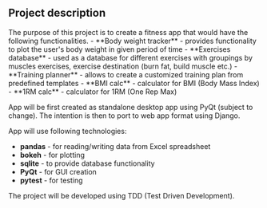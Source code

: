 <h2>Project description</h2>
The purpose of this project is to create a fitness app that would have the following functionalities.
- **Body weight tracker** - provides functionality to plot the user's body weight in given period of time
- **Exercises database** - used as a database for different exercises with groupings by muscles exercises, exercise destination (burn fat, build muscle etc.)
- **Training planner** - allows to create a customized training plan from predefined templates
- **BMI calc** - calculator for BMI (Body Mass Index)
- **1RM calc** - calculator for 1RM (One Rep Max)

App will be first created as standalone desktop app using PyQt (subject to change). The intention is then to port to web app format using Django.

App will use following technologies:
- **pandas** - for reading/writing data from Excel spreadsheet
- **bokeh** - for plotting
- **sqlite** - to provide database functionality
- **PyQt** - for GUI creation
- **pytest** - for testing

The project will be developed using TDD (Test Driven Development).